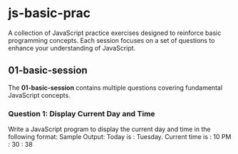 # js-basic-prac

A collection of JavaScript practice exercises designed to reinforce basic programming concepts. Each session focuses on a set of questions to enhance your understanding of JavaScript.

## 01-basic-session

The **01-basic-session** contains multiple questions covering fundamental JavaScript concepts.

### Question 1: Display Current Day and Time

Write a JavaScript program to display the current day and time in the following format:
Sample Output: Today is : Tuesday.
Current time is : 10 PM : 30 : 38
